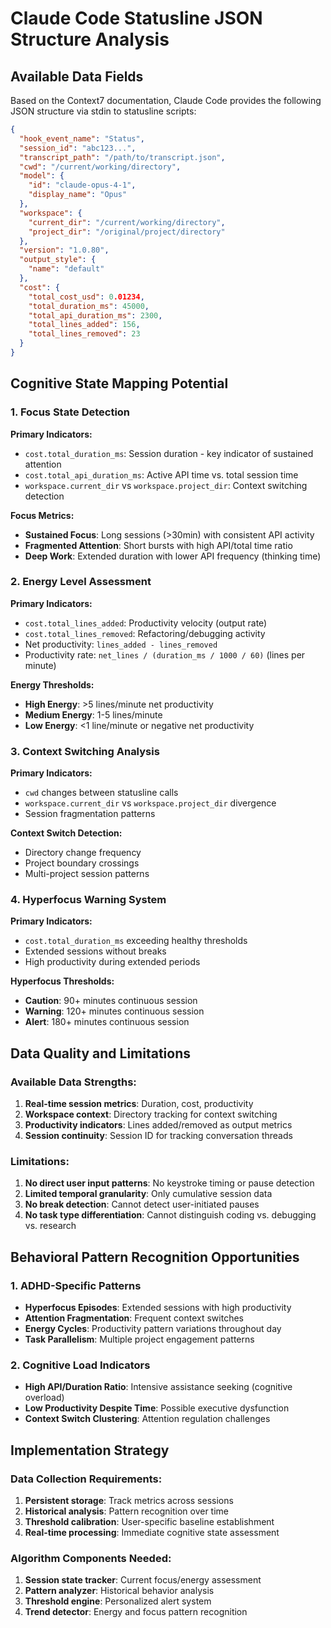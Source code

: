 # Claude Code Statusline JSON Structure Analysis

## Available Data Fields

Based on the Context7 documentation, Claude Code provides the following JSON structure via stdin to statusline scripts:

```json
{
  "hook_event_name": "Status",
  "session_id": "abc123...",
  "transcript_path": "/path/to/transcript.json",
  "cwd": "/current/working/directory",
  "model": {
    "id": "claude-opus-4-1",
    "display_name": "Opus"
  },
  "workspace": {
    "current_dir": "/current/working/directory",
    "project_dir": "/original/project/directory"
  },
  "version": "1.0.80",
  "output_style": {
    "name": "default"
  },
  "cost": {
    "total_cost_usd": 0.01234,
    "total_duration_ms": 45000,
    "total_api_duration_ms": 2300,
    "total_lines_added": 156,
    "total_lines_removed": 23
  }
}
```

## Cognitive State Mapping Potential

### 1. Focus State Detection
**Primary Indicators:**
- `cost.total_duration_ms`: Session duration - key indicator of sustained attention
- `cost.total_api_duration_ms`: Active API time vs. total session time
- `workspace.current_dir` vs `workspace.project_dir`: Context switching detection

**Focus Metrics:**
- **Sustained Focus**: Long sessions (>30min) with consistent API activity
- **Fragmented Attention**: Short bursts with high API/total time ratio
- **Deep Work**: Extended duration with lower API frequency (thinking time)

### 2. Energy Level Assessment
**Primary Indicators:**
- `cost.total_lines_added`: Productivity velocity (output rate)
- `cost.total_lines_removed`: Refactoring/debugging activity
- Net productivity: `lines_added - lines_removed`
- Productivity rate: `net_lines / (duration_ms / 1000 / 60)` (lines per minute)

**Energy Thresholds:**
- **High Energy**: >5 lines/minute net productivity
- **Medium Energy**: 1-5 lines/minute
- **Low Energy**: <1 line/minute or negative net productivity

### 3. Context Switching Analysis
**Primary Indicators:**
- `cwd` changes between statusline calls
- `workspace.current_dir` vs `workspace.project_dir` divergence
- Session fragmentation patterns

**Context Switch Detection:**
- Directory change frequency
- Project boundary crossings
- Multi-project session patterns

### 4. Hyperfocus Warning System
**Primary Indicators:**
- `cost.total_duration_ms` exceeding healthy thresholds
- Extended sessions without breaks
- High productivity during extended periods

**Hyperfocus Thresholds:**
- **Caution**: 90+ minutes continuous session
- **Warning**: 120+ minutes continuous session
- **Alert**: 180+ minutes continuous session

## Data Quality and Limitations

### Available Data Strengths:
1. **Real-time session metrics**: Duration, cost, productivity
2. **Workspace context**: Directory tracking for context switching
3. **Productivity indicators**: Lines added/removed as output metrics
4. **Session continuity**: Session ID for tracking conversation threads

### Limitations:
1. **No direct user input patterns**: No keystroke timing or pause detection
2. **Limited temporal granularity**: Only cumulative session data
3. **No break detection**: Cannot detect user-initiated pauses
4. **No task type differentiation**: Cannot distinguish coding vs. debugging vs. research

## Behavioral Pattern Recognition Opportunities

### 1. ADHD-Specific Patterns
- **Hyperfocus Episodes**: Extended sessions with high productivity
- **Attention Fragmentation**: Frequent context switches
- **Energy Cycles**: Productivity pattern variations throughout day
- **Task Parallelism**: Multiple project engagement patterns

### 2. Cognitive Load Indicators
- **High API/Duration Ratio**: Intensive assistance seeking (cognitive overload)
- **Low Productivity Despite Time**: Possible executive dysfunction
- **Context Switch Clustering**: Attention regulation challenges

## Implementation Strategy

### Data Collection Requirements:
1. **Persistent storage**: Track metrics across sessions
2. **Historical analysis**: Pattern recognition over time
3. **Threshold calibration**: User-specific baseline establishment
4. **Real-time processing**: Immediate cognitive state assessment

### Algorithm Components Needed:
1. **Session state tracker**: Current focus/energy assessment
2. **Pattern analyzer**: Historical behavior analysis
3. **Threshold engine**: Personalized alert system
4. **Trend detector**: Energy and focus pattern recognition
